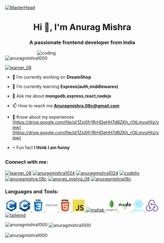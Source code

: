 [![MasterHead](https://user-images.githubusercontent.com/70682152/196581060-0e3cc3d2-93e3-4108-82ea-920de5bcece4.gif)]()
<h1 align="center">Hi 👋, I'm Anurag Mishra</h1>
<h3 align="center">A passionate frontend developer from India</h3>
<img align="right" alt="coding" width="400" src="https://cdn.dribbble.com/users/1162077/screenshots/3848914/programmer.gif">

<p align="left"> <img src="https://komarev.com/ghpvc/?username=anuragmishra1000&label=Profile%20views&color=0e75b6&style=flat" alt="anuragmishra1000" /> </p>

<p align="left"> <a href="https://twitter.com/learner_08" target="blank"><img src="https://img.shields.io/twitter/follow/learner_08?logo=twitter&style=for-the-badge" alt="learner_08" /></a> </p>

- 🔭 I’m currently working on **DreamShop**

- 🌱 I’m currently learning **Express(auth,middlewares)**

- 💬 Ask me about **mongodb,express,react,nodejs**

- 📫 How to reach me **Anuragmishra.08c@gmail.com**

- 📄 Know about my experiences [https://drive.google.com/file/d/1Zsi0fr1RrHDeHH7dBZKh_rOtLmvuHljz/view](https://drive.google.com/file/d/1Zsi0fr1RrHDeHH7dBZKh_rOtLmvuHljz/view)

- ⚡ Fun fact **I think I am funny**

<h3 align="left">Connect with me:</h3>
<p align="left">
<a href="https://twitter.com/learner_08" target="blank"><img align="center" src="https://raw.githubusercontent.com/rahuldkjain/github-profile-readme-generator/master/src/images/icons/Social/twitter.svg" alt="learner_08" height="30" width="40" /></a>
<a href="https://linkedin.com/in/anuragmishra1024" target="blank"><img align="center" src="https://raw.githubusercontent.com/rahuldkjain/github-profile-readme-generator/master/src/images/icons/Social/linked-in-alt.svg" alt="anuragmishra1024" height="30" width="40" /></a>
<a href="https://instagram.com/anuragmishra1024" target="blank"><img align="center" src="https://raw.githubusercontent.com/rahuldkjain/github-profile-readme-generator/master/src/images/icons/Social/instagram.svg" alt="anuragmishra1024" height="30" width="40" /></a>
<a href="https://www.youtube.com/c/codphy" target="blank"><img align="center" src="https://raw.githubusercontent.com/rahuldkjain/github-profile-readme-generator/master/src/images/icons/Social/youtube.svg" alt="codphy" height="30" width="40" /></a>
<a href="https://codeforces.com/profile/anuragmishra.08c" target="blank"><img align="center" src="https://raw.githubusercontent.com/rahuldkjain/github-profile-readme-generator/master/src/images/icons/Social/codeforces.svg" alt="anuragmishra.08c" height="30" width="40" /></a>
<a href="https://www.leetcode.com/anurag_mishra_08" target="blank"><img align="center" src="https://raw.githubusercontent.com/rahuldkjain/github-profile-readme-generator/master/src/images/icons/Social/leet-code.svg" alt="anurag_mishra_08" height="30" width="40" /></a>
<a href="https://auth.geeksforgeeks.org/user/anuragmishra08c" target="blank"><img align="center" src="https://raw.githubusercontent.com/rahuldkjain/github-profile-readme-generator/master/src/images/icons/Social/geeks-for-geeks.svg" alt="anuragmishra08c" height="30" width="40" /></a>
</p>

<h3 align="left">Languages and Tools:</h3>
<p align="left"> <a href="https://www.cprogramming.com/" target="_blank" rel="noreferrer"> <img src="https://raw.githubusercontent.com/devicons/devicon/master/icons/c/c-original.svg" alt="c" width="40" height="40"/> </a> <a href="https://www.w3schools.com/cpp/" target="_blank" rel="noreferrer"> <img src="https://raw.githubusercontent.com/devicons/devicon/master/icons/cplusplus/cplusplus-original.svg" alt="cplusplus" width="40" height="40"/> </a> <a href="https://www.w3schools.com/css/" target="_blank" rel="noreferrer"> <img src="https://raw.githubusercontent.com/devicons/devicon/master/icons/css3/css3-original-wordmark.svg" alt="css3" width="40" height="40"/> </a> <a href="https://expressjs.com" target="_blank" rel="noreferrer"> <img src="https://raw.githubusercontent.com/devicons/devicon/master/icons/express/express-original-wordmark.svg" alt="express" width="40" height="40"/> </a> <a href="https://www.w3.org/html/" target="_blank" rel="noreferrer"> <img src="https://raw.githubusercontent.com/devicons/devicon/master/icons/html5/html5-original-wordmark.svg" alt="html5" width="40" height="40"/> </a> <a href="https://developer.mozilla.org/en-US/docs/Web/JavaScript" target="_blank" rel="noreferrer"> <img src="https://raw.githubusercontent.com/devicons/devicon/master/icons/javascript/javascript-original.svg" alt="javascript" width="40" height="40"/> </a> <a href="https://www.mathworks.com/" target="_blank" rel="noreferrer"> <img src="https://upload.wikimedia.org/wikipedia/commons/2/21/Matlab_Logo.png" alt="matlab" width="40" height="40"/> </a> <a href="https://www.mongodb.com/" target="_blank" rel="noreferrer"> <img src="https://raw.githubusercontent.com/devicons/devicon/master/icons/mongodb/mongodb-original-wordmark.svg" alt="mongodb" width="40" height="40"/> </a> <a href="https://nodejs.org" target="_blank" rel="noreferrer"> <img src="https://raw.githubusercontent.com/devicons/devicon/master/icons/nodejs/nodejs-original-wordmark.svg" alt="nodejs" width="40" height="40"/> </a> <a href="https://reactjs.org/" target="_blank" rel="noreferrer"> <img src="https://raw.githubusercontent.com/devicons/devicon/master/icons/react/react-original-wordmark.svg" alt="react" width="40" height="40"/> </a> <a href="https://redux.js.org" target="_blank" rel="noreferrer"> <img src="https://raw.githubusercontent.com/devicons/devicon/master/icons/redux/redux-original.svg" alt="redux" width="40" height="40"/> </a> <a href="https://tailwindcss.com/" target="_blank" rel="noreferrer"> <img src="https://www.vectorlogo.zone/logos/tailwindcss/tailwindcss-icon.svg" alt="tailwind" width="40" height="40"/> </a> </p>

<p><img align="left" src="https://github-readme-stats.vercel.app/api/top-langs?username=anuragmishra1000&show_icons=true&locale=en&layout=compact" alt="anuragmishra1000" /></p>

<p>&nbsp;<img align="center" src="https://github-readme-stats.vercel.app/api?username=anuragmishra1000&show_icons=true&locale=en" alt="anuragmishra1000" /></p>

<p><img align="center" src="https://github-readme-streak-stats.herokuapp.com/?user=anuragmishra1000&" alt="anuragmishra1000" /></p>
